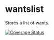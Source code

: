 # wantslist

Stores a list of wants.

[![Coverage Status](https://coveralls.io/repos/github/brotherlogic/wantslist/badge.svg?branch=master)](https://coveralls.io/github/brotherlogic/wantslist?branch=master)
